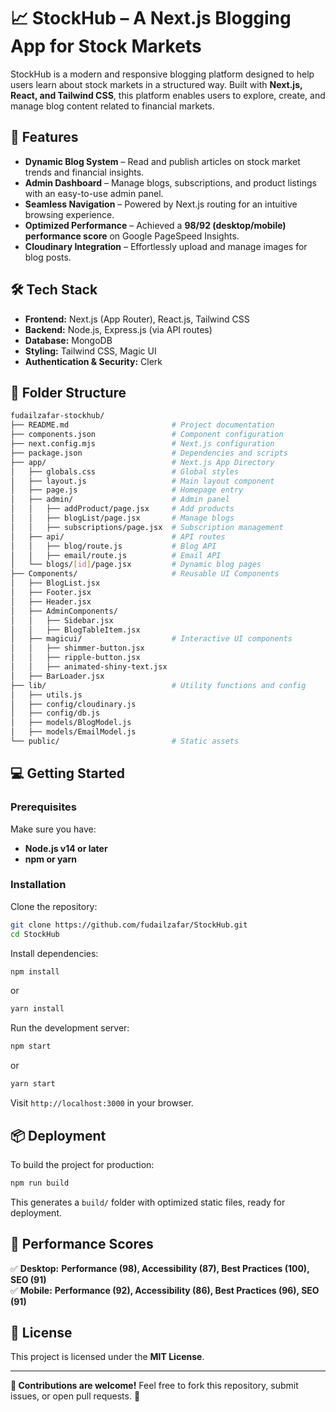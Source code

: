# 📈 StockHub – A Next.js Blogging App for Stock Markets  

StockHub is a modern and responsive blogging platform designed to help users learn about stock markets in a structured way. Built with **Next.js, React, and Tailwind CSS**, this platform enables users to explore, create, and manage blog content related to financial markets.  

## 🚀 Features  

- **Dynamic Blog System** – Read and publish articles on stock market trends and financial insights.  
- **Admin Dashboard** – Manage blogs, subscriptions, and product listings with an easy-to-use admin panel.  
- **Seamless Navigation** – Powered by Next.js routing for an intuitive browsing experience.  
- **Optimized Performance** – Achieved a **98/92 (desktop/mobile) performance score** on Google PageSpeed Insights.  
- **Cloudinary Integration** – Effortlessly upload and manage images for blog posts.  

## 🛠️ Tech Stack  

- **Frontend:** Next.js (App Router), React.js, Tailwind CSS  
- **Backend:** Node.js, Express.js (via API routes)  
- **Database:** MongoDB  
- **Styling:** Tailwind CSS, Magic UI
- **Authentication & Security:** Clerk 

## 📂 Folder Structure  

```bash
fudailzafar-stockhub/
├── README.md                       # Project documentation
├── components.json                 # Component configuration
├── next.config.mjs                 # Next.js configuration
├── package.json                    # Dependencies and scripts
├── app/                            # Next.js App Directory
│   ├── globals.css                 # Global styles
│   ├── layout.js                   # Main layout component
│   ├── page.js                     # Homepage entry
│   ├── admin/                      # Admin panel
│   │   ├── addProduct/page.jsx     # Add products
│   │   ├── blogList/page.jsx       # Manage blogs
│   │   ├── subscriptions/page.jsx  # Subscription management
│   ├── api/                        # API routes
│   │   ├── blog/route.js           # Blog API
│   │   ├── email/route.js          # Email API
│   └── blogs/[id]/page.jsx         # Dynamic blog pages
├── Components/                     # Reusable UI Components
│   ├── BlogList.jsx
│   ├── Footer.jsx
│   ├── Header.jsx
│   ├── AdminComponents/
│   │   ├── Sidebar.jsx
│   │   ├── BlogTableItem.jsx
│   ├── magicui/                    # Interactive UI components
│   │   ├── shimmer-button.jsx
│   │   ├── ripple-button.jsx
│   │   ├── animated-shiny-text.jsx
│   ├── BarLoader.jsx
├── lib/                            # Utility functions and config
│   ├── utils.js
│   ├── config/cloudinary.js
│   ├── config/db.js
│   ├── models/BlogModel.js
│   ├── models/EmailModel.js
└── public/                         # Static assets  
```

## 💻 Getting Started  

### Prerequisites  

Make sure you have:  
- **Node.js v14 or later**  
- **npm or yarn**  

### Installation  

Clone the repository:  
```bash
git clone https://github.com/fudailzafar/StockHub.git
cd StockHub
```

Install dependencies:  
```bash
npm install
```
or  
```bash
yarn install
```

Run the development server:  
```bash
npm start
```
or  
```bash
yarn start
```
Visit `http://localhost:3000` in your browser.

## 📦 Deployment  

To build the project for production:  
```bash
npm run build
```
This generates a `build/` folder with optimized static files, ready for deployment.  

## 🎯 Performance Scores  

✅ **Desktop:** **Performance (98), Accessibility (87), Best Practices (100), SEO (91)**  
✅ **Mobile:** **Performance (92), Accessibility (86), Best Practices (96), SEO (91)**  

## 📜 License  

This project is licensed under the **MIT License**.

---

**📢 Contributions are welcome!** Feel free to fork this repository, submit issues, or open pull requests. 🚀  
